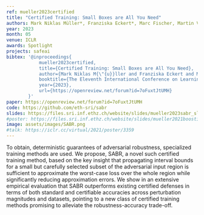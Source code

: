 ```yaml
---
ref: mueller2023certified
title: "Certified Training: Small Boxes are All You Need"
authors: Mark Niklas Müller*, Franziska Eckert*, Marc Fischer, Martin Vechev
year: 2023
month: 05
venue: ICLR
awards: Spotlight
projects: safeai
bibtex: '@inproceedings{
			mueller2023certified,  
			title={Certified Training: Small Boxes are All You Need},  
			author={Mark Niklas M{\"{u}}ller and Franziska Eckert and Marc Fischer and Martin T. Vechev},  
			booktitle={The Eleventh International Conference on Learning Representations},  
			year={2023},  
			url={https://openreview.net/forum?id=7oFuxtJtUMH}
		}'
paper: https://openreview.net/forum?id=7oFuxtJtUMH
code: https://github.com/eth-sri/sabr
slides: https://files.sri.inf.ethz.ch/website/slides/mueller2023sabr_slides.pdf
#poster: https://files.sri.inf.ethz.ch/website/slides/mueller2021boosting_poster.pdf
image: assets/images/SABR.png
#talk: https://iclr.cc/virtual/2021/poster/3359
---
```


To obtain, deterministic guarantees of adversarial robustness, specialized training methods are used. We propose, SABR, a novel such certified training method, based on the key insight that propagating interval bounds for a small but carefully selected subset of the adversarial input region is sufficient to approximate the worst-case loss over the whole region while significantly reducing approximation errors. We show in an extensive empirical evaluation that SABR outperforms existing certified defenses in terms of both standard and certifiable accuracies across perturbation magnitudes and datasets, pointing to a new class of certified training methods promising to alleviate the robustness-accuracy trade-off.

